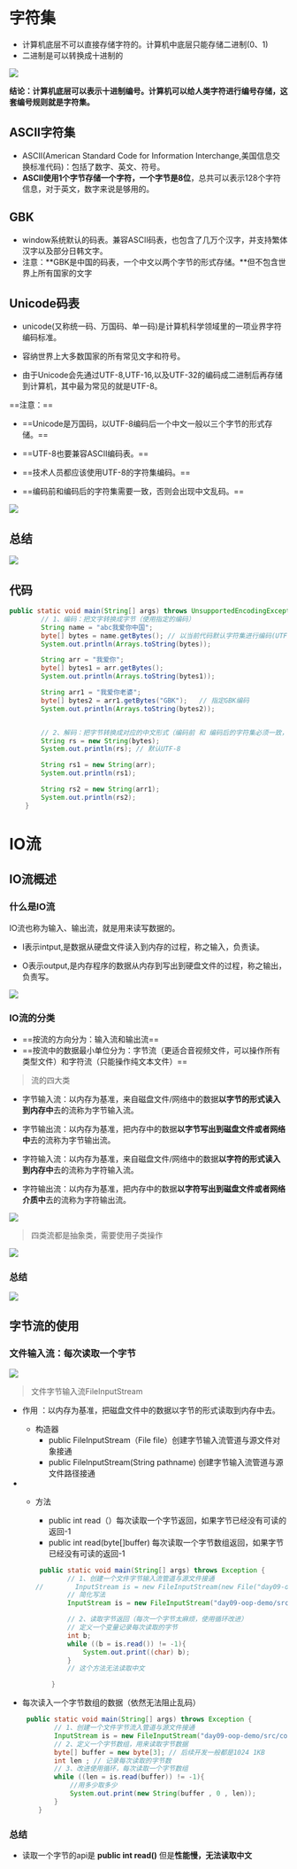 # 字符集

* 计算机底层不可以直接存储字符的。计算机中底层只能存储二进制(0、1)
* 二进制是可以转换成十进制的

![](https://pic1.imgdb.cn/item/6348b18116f2c2beb12b5f45.jpg)

**结论：计算机底层可以表示十进制编号。计算机可以给人类字符进行编号存储，这套编号规则就是字符集。**



## ASCII字符集

* ASCII(American Standard Code for Information Interchange,美国信息交换标准代码)：包括了数字、英文、符号。
* **ASCII使用1个字节存储一个字符，一个字节是8位**，总共可以表示128个字符信息，对于英文，数字来说是够用的。

## GBK

* window系统默认的码表。兼容ASCII码表，也包含了几万个汉字，并支持繁体汉字以及部分日韩文字。
* 注意：**GBK是中国的码表，一个中文以两个字节的形式存储。**但不包含世界上所有国家的文字

## Unicode码表

* unicode(又称统一码、万国码、单一码)是计算机科学领域里的一项业界字符编码标准。

* 容纳世界上大多数国家的所有常见文字和符号。

* 由于Unicode会先通过UTF-8,UTF-16,以及UTF-32的编码成二进制后再存储到计算机，其中最为常见的就是UTF-8。

==注意：==

* ==Unicode是万国码，以UTF-8编码后一个中文一般以三个字节的形式存储。==

* ==UTF-8也要兼容ASCII编码表。==

* ==技术人员都应该使用UTF-8的字符集编码。==

* ==编码前和编码后的字符集需要一致，否则会出现中文乱码。==

![](https://pic1.imgdb.cn/item/6348b3ce16f2c2beb12eb87b.jpg)



## 总结

![](https://pic1.imgdb.cn/item/6348cc3216f2c2beb14fec92.jpg)

## 代码

```java
public static void main(String[] args) throws UnsupportedEncodingException {
        // 1、编码：把文字转换成字节（使用指定的编码）
        String name = "abc我爱你中国";
        byte[] bytes = name.getBytes(); // 以当前代码默认字符集进行编码(UTF-8)
        System.out.println(Arrays.toString(bytes));

        String arr = "我爱你";
        byte[] bytes1 = arr.getBytes();
        System.out.println(Arrays.toString(bytes1));

        String arr1 = "我爱你老婆";
        byte[] bytes2 = arr1.getBytes("GBK");   // 指定GBK编码
        System.out.println(Arrays.toString(bytes2));


        // 2、解码：把字节转换成对应的中文形式（编码前 和 编码后的字符集必须一致，否则乱码）
        String rs = new String(bytes);
        System.out.println(rs); // 默认UTF-8

        String rs1 = new String(arr);
        System.out.println(rs1);

        String rs2 = new String(arr1);
        System.out.println(rs2);
    }
```



# IO流

## IO流概述

### 什么是IO流

IO流也称为输入、输出流，就是用来读写数据的。

* I表示intput,是数据从硬盘文件读入到内存的过程，称之输入，负责读。

* O表示output,是内存程序的数据从内存到写出到硬盘文件的过程，称之输出，负责写。

![](https://pic1.imgdb.cn/item/6348d40c16f2c2beb15bb329.jpg)



### IO流的分类

* ==按流的方向分为：输入流和输出流==
* ==按流中的数据最小单位分为：字节流（更适合音视频文件，可以操作所有类型文件）和字符流（只能操作纯文本文件）==

> 流的四大类

* 字节输入流：以内存为基准，来自磁盘文件/网络中的数据**以字节的形式读入到内存中**去的流称为字节输入流。

* 字节输出流：以内存为基准，把内存中的数据**以字节写出到磁盘文件或者网络中**去的流称为字节输出流。

* 字符输入流：以内存为基准，来自磁盘文件/网络中的数据**以字符的形式读入到内存中**去的流称为字符输入流。

* 字符输出流：以内存为基准，把内存中的数据**以字符写出到磁盘文件或者网络介质中**去的流称为字符输出流。

![](https://pic1.imgdb.cn/item/6348d50c16f2c2beb15d2073.jpg)

> 四类流都是抽象类，需要使用子类操作

![](https://pic1.imgdb.cn/item/6348d5b216f2c2beb15e06e1.jpg)

### 总结

![](https://pic1.imgdb.cn/item/6348d62c16f2c2beb15ea69b.jpg)



## 字节流的使用

### 文件输入流：每次读取一个字节

![](https://pic1.imgdb.cn/item/6348d6e316f2c2beb15faa06.jpg)

> 文件字节输入流FileInputStream

* 作用 ：以内存为基准，把磁盘文件中的数据以字节的形式读取到内存中去。
  * 构造器
    * public FileInputStream（File file）创建字节输入流管道与源文件对象接通
    * public FilelnputStream(String pathname) 创建字节输入流管道与源文件路径接通

* * 方法

    * public int read（）每次读取一个字节返回，如果字节已经没有可读的返回-1
    * public int read(byte[]buffer) 每次读取一个字节数组返回，如果字节已经没有可读的返回-1

    ```java
     public static void main(String[] args) throws Exception {
            // 1、创建一个文件字节输入流管道与源文件接通
    //        InputStream is = new FileInputStream(new File("day09-oop-demo/src/data.txt"));
            // 简化写法
            InputStream is = new FileInputStream("day09-oop-demo/src/data.txt");
    
            // 2、读取字节返回（每次一个字节太麻烦，使用循环改进）
            // 定义一个变量记录每次读取的字节
            int b;
            while ((b = is.read()) != -1){
                System.out.print((char) b);
            }
            // 这个方法无法读取中文
    
        }
    ```

    

* 每次读入一个字节数组的数据（依然无法阻止乱码）

  ```Java
   public static void main(String[] args) throws Exception {
          // 1、创建一个文件字节流入管道与源文件接通
          InputStream is = new FileInputStream("day09-oop-demo/src/com/study/data02.txt");
          // 2、定义一个字节数组，用来读取字节数据
          byte[] buffer = new byte[3]; // 后续开发一般都是1024 1KB
          int len ; // 记录每次读取的字节数
          // 3、改进使用循环，每次读取一个字节数组
          while ((len = is.read(buffer)) != -1){
              //用多少取多少
              System.out.print(new String(buffer , 0 , len));
          }
      }
  ```

   











### 总结

* 读取一个字节的api是 **public int read()**	但是**性能慢，无法读取中文**

  
